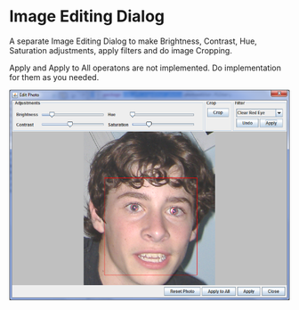 Image Editing Dialog
=========
A separate Image Editing Dialog to make Brightness, Contrast, Hue, Saturation adjustments, apply filters and do image Cropping.

Apply and Apply to All operatons are not implemented. Do implementation for them as you needed. 

![Screenshot](https://github.com/dimnorin/Image-Editor-Dialog/raw/master/img/screenshot.png)

